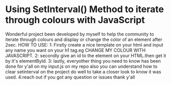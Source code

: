 # Using SetInterval() Method  to iterate through colours with JavaScript
 Wonderful project been developed by myself to help the community to  iterate through colours and display or change the color of an element after 2sec.
HOW TO USE:
1: Firstly create a nice template on your html and input any name you want on your h1 tag.eg CHANGE MY COLOUR WITH JAVASCRIPT.
2: secondly give an id to the element on your HTML.then get it by it's elementById.
3: lastly, everyother thing you need to know has been done for y'all on my input.js on my repo also you can understand how to clear setinterval on the project do well to take a closer look to know it was used.
4:reach out if you got any question or issues thank y'all


 

 
